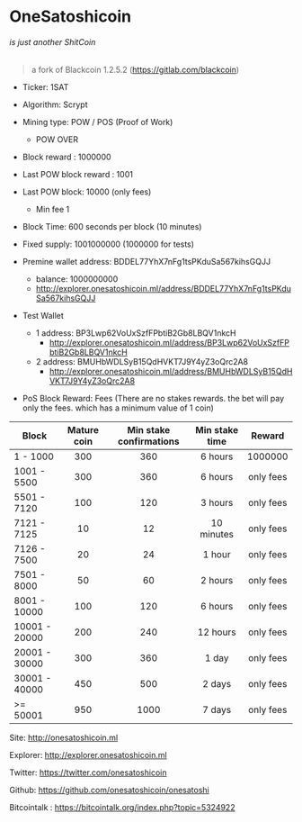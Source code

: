 # OneSatoshicoin
###### is just another ShitCoin 


> a fork of Blackcoin 1.2.5.2 (https://gitlab.com/blackcoin) 


- Ticker: 1SAT
- Algorithm: Scrypt
- Mining type: POW / POS (Proof of Work)
    - POW OVER 
- Block reward : 1000000 
- Last POW block reward : 1001
- Last POW block: 10000 (only fees)
    - Min fee 1 
- Block Time: 600 seconds per block  (10 minutes)
- Fixed supply: 1001000000    (1000000 for tests)
- Premine wallet address: BDDEL77YhX7nFg1tsPKduSa567kihsGQJJ
    - balance: 1000000000
    - http://explorer.onesatoshicoin.ml/address/BDDEL77YhX7nFg1tsPKduSa567kihsGQJJ

- Test Wallet 
	- 1 address: BP3Lwp62VoUxSzfFPbtiB2Gb8LBQV1nkcH
		- http://explorer.onesatoshicoin.ml/address/BP3Lwp62VoUxSzfFPbtiB2Gb8LBQV1nkcH
	- 2 address: BMUHbWDLSyB15QdHVKT7J9Y4yZ3oQrc2A8
		- http://explorer.onesatoshicoin.ml/address/BMUHbWDLSyB15QdHVKT7J9Y4yZ3oQrc2A8
    
- PoS Block Reward: Fees (There are no stakes rewards. the bet will pay only the fees. which has a minimum value of 1 coin)


| Block         | Mature coin   | Min stake confirmations   | Min stake time    | Reward    |
|---------------|:-------------:|:-------------------------:|:-----------------:|:---------:|
| 1 - 1000      | 300           | 360                       | 6 hours           | 1000000   |
| 1001 - 5500   | 300           | 360                       | 6 hours           | only fees |
| 5501 - 7120   | 100           | 120                       | 3 hours           | only fees |
| 7121 - 7125   | 10            | 12                        | 10 minutes        | only fees |
| 7126 - 7500   | 20            | 24                        | 1 hour            | only fees |
| 7501 - 8000   | 50            | 60                        | 2 hours           | only fees |
| 8001 - 10000  | 100           | 120                       | 6 hours           | only fees |
| 10001 - 20000 | 200           | 240                       | 12 hours          | only fees |
| 20001 - 30000 | 300           | 360                       | 1 day             | only fees |
| 30001 - 40000 | 450           | 500                       | 2 days            | only fees |
|  >= 50001     | 950           | 1000                      | 7 days            | only fees |




Site: http://onesatoshicoin.ml

Explorer: http://explorer.onesatoshicoin.ml

Twitter: https://twitter.com/onesatoshicoin 

Github: https://github.com/onesatoshicoin/onesatoshi

Bitcointalk :  https://bitcointalk.org/index.php?topic=5324922

